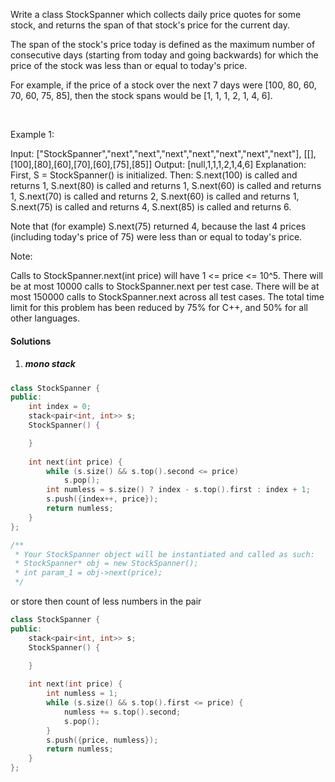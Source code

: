 Write a class StockSpanner which collects daily price quotes for some stock, and returns the span of that stock's price for the current day.

The span of the stock's price today is defined as the maximum number of consecutive days (starting from today and going backwards) for which the price of the stock was less than or equal to today's price.

For example, if the price of a stock over the next 7 days were [100, 80, 60, 70, 60, 75, 85], then the stock spans would be [1, 1, 1, 2, 1, 4, 6].

 

Example 1:

Input: ["StockSpanner","next","next","next","next","next","next","next"], [[],[100],[80],[60],[70],[60],[75],[85]]
Output: [null,1,1,1,2,1,4,6]
Explanation: 
First, S = StockSpanner() is initialized.  Then:
S.next(100) is called and returns 1,
S.next(80) is called and returns 1,
S.next(60) is called and returns 1,
S.next(70) is called and returns 2,
S.next(60) is called and returns 1,
S.next(75) is called and returns 4,
S.next(85) is called and returns 6.

Note that (for example) S.next(75) returned 4, because the last 4 prices
(including today's price of 75) were less than or equal to today's price.
 

Note:

Calls to StockSpanner.next(int price) will have 1 <= price <= 10^5.
There will be at most 10000 calls to StockSpanner.next per test case.
There will be at most 150000 calls to StockSpanner.next across all test cases.
The total time limit for this problem has been reduced by 75% for C++, and 50% for all other languages.

#### Solutions

1. ##### mono stack

```c++
class StockSpanner {
public:
    int index = 0;
    stack<pair<int, int>> s;
    StockSpanner() {

    }
    
    int next(int price) {
        while (s.size() && s.top().second <= price)
            s.pop();
        int numless = s.size() ? index - s.top().first : index + 1;
        s.push({index++, price});
        return numless;
    }
};

/**
 * Your StockSpanner object will be instantiated and called as such:
 * StockSpanner* obj = new StockSpanner();
 * int param_1 = obj->next(price);
 */
```

or store then count of less numbers in the pair

```c++
class StockSpanner {
public:
    stack<pair<int, int>> s;
    StockSpanner() {

    }
    
    int next(int price) {
        int numless = 1;
        while (s.size() && s.top().first <= price) {
            numless += s.top().second;
            s.pop();
        }
        s.push({price, numless});
        return numless;
    }
};
```